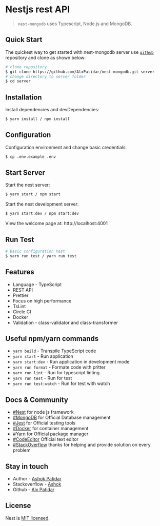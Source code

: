 # Nestjs rest API

 > `nest-mongodb` uses Typescript, Node.js and MongoDB.


## Quick Start

  The quickest way to get started with nest-mongodb server use [`github`](https://github.com/AlxPatidar/nest-mongodb.git) repository and clone as shown below:

```bash
# clone repository
$ git clone https://github.com/AlxPatidar/nest-mongodb.git server
# change directory to server folder
$ cd server
```
## Installation
Install dependencies and devDependencies:
```bash
$ yarn install / npm install
```
## Configuration
Configuration environment and change basic credentials:
```bash
$ cp .env.example .env
```

## Start Server

Start the nest server:
```bash
$ yarn start / npm start
```
Start the nest development server:

```bash
$ yarn start:dev / npm start:dev
```
  View the welcome page at: http://localhost:4001

## Run Test
  
```bash
# Basic configuration test
$ yarn run test / yarn run test
```

## Features
  * Language - TypeScript
  * REST API
  * Prettier
  * Focus on high performance
  * TsLint
  * Circle CI
  * Docker
  * Validation - class-validator and class-transformer

## Useful npm/yarn commands

  * `yarn build` - Transpile TypeScript code
  * `yarn start` - Run application
  * `yarn start:dev` - Run application in development mode
  * `yarn run format` - Formate code with pritter
  * `yarn run lint` - Run for typescript linting
  * `yarn run test` - Run for test
  * `yarn run test:watch` - Run for test with watch
  
  
## Docs & Community

  * [#Nest](https://nestjs.com/) for node js framework
  * [#MongoDB](https://docs.mongodb.com/manual/) for Official Database management
  * [#Jest](https://jestjs.io/) for Official testing tools
  * [#Docker](https://www.docker.com/) for container management 
  * [#Yarn](https://yarnpkg.com/lang/en/) for Official package manager
  * [#CodeEditor](https://code.visualstudio.com/) Official text editor
  * [#StackOverflow](https://stackoverflow.com) thanks for helping and provide solution on every problem 


## Stay in touch

- Author - [Ashok Patidar](https://github.com/AlxPatidar)
- Stackoverflow - [Ashok](https://stackoverflow.com/users/10893484/ashok)
- Github - [Alx Patidar](https://github.com/AlxPatidar)

## License
  Nest is [MIT licensed](LICENSE).
